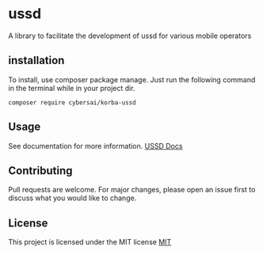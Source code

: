 # ussd
A library to facilitate the development of ussd for various mobile operators

## installation
To install,  use composer package manage. Just run the following command in the terminal while in your project dir.

```
composer require cybersai/korba-ussd
```

## Usage
See documentation for more information.
[USSD Docs](https://cybersai.github.io/ussd)
## Contributing
Pull requests are welcome. For major changes, please open an issue first to discuss what you would like to change.

## License
This project is licensed under the MIT license
[MIT](https://choosealicense.com/licenses/mit/)
